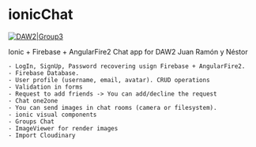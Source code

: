 # ionicChat

[![DAW2|Group3](https://cldup.com/dTxpPi9lDf.thumb.png)](https://nodesource.com/products/nsolid)

Ionic + Firebase + AngularFire2 Chat app for DAW2
Juan Ramón y Néstor

	- LogIn, SignUp, Password recovering usign Firebase + AngularFire2.
	- Firebase Database.
	- User profile (username, email, avatar). CRUD operations
	- Validation in forms
	- Request to add friends -> You can add/decline the request
	- Chat one2one
	- You can send images in chat rooms (camera or filesystem).
    - ionic visual components
    - Groups Chat
    - ImageViewer for render images
    - Import Cloudinary
    
  
